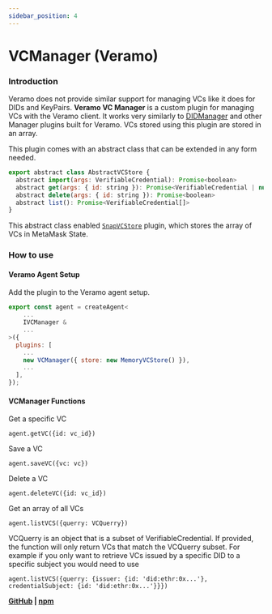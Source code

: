 ```yaml
---
sidebar_position: 4
---
```


# VCManager (Veramo)

### Introduction

Veramo does not provide similar support for managing VCs like it does for DIDs and KeyPairs. **Veramo VC Manager** is a custom plugin for managing VCs with the Veramo client. It works very similarly to [DIDManager](https://github.com/uport-project/veramo/tree/next/packages/did-manager) and other Manager plugins built for Veramo. VCs stored using this plugin are stored in an array.

This plugin comes with an abstract class that can be extended in any form needed.

```js
export abstract class AbstractVCStore {
  abstract import(args: VerifiableCredential): Promise<boolean>
  abstract get(args: { id: string }): Promise<VerifiableCredential | null>
  abstract delete(args: { id: string }): Promise<boolean>
  abstract list(): Promise<VerifiableCredential[]>
}
```

This abstract class enabled [`SnapVCStore`](../ssi-snap/architecture.md) plugin, which stores the array of VCs in MetaMask State.

### How to use

#### Veramo Agent Setup

Add the plugin to the Veramo agent setup.

```js
export const agent = createAgent<
    ...
    IVCManager &
    ...
>({
  plugins: [
    ...
    new VCManager({ store: new MemoryVCStore() }),
    ...
  ],
});
```

#### VCManager Functions

Get a specific VC

`agent.getVC({id: vc_id})`

Save a VC

`agent.saveVC({vc: vc})`

Delete a VC

`agent.deleteVC({id: vc_id})`

Get an array of all VCs

`agent.listVCS({querry: VCQuerry})`

VCQuerry is an object that is a subset of VerifiableCredential. If provided, the function will only return VCs that match the VCQuerry subset. For example if you only want to retrieve VCs issued by a specific DID to a specific subject you would need to use

`agent.listVCS({querry: {issuer: {id: 'did:ethr:0x...'}, credentialSubject: {id: 'did:ethr:0x...'}}})`

**[GitHub](https://github.com/blockchain-lab-um/veramo-vc-manager) |
[npm](https://www.npmjs.com/package/@blockchain-lab-um/veramo-vc-manager)**
